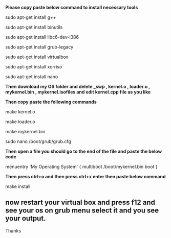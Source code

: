 **Please copy paste below command to install necessary tools**

sudo apt-get install g++

sudo apt-get install binutils

sudo apt-get install libc6-dev-i386

sudo apt-get install grub-legacy

sudo apt-get install virtualbox

sudo apt-get install xorriso

sudo apt-get install nano


**Then download my OS folder and delete _swp , kernel.o , loader.o , mykernel.bin , mykernel.isofiles  and edit kernel.cpp file as you like** 

**Then copy paste the following commands**

make kernel.o

make loader.o

make mykernel.bin

sudo nano /boot/grub/grub.cfg

**Then open a file you should go to the end of the file and paste the below code**

menuentry 'My Operating System' {
  multiboot /boot/mykernel.bin
  boot
}

**Then press ctrl+o and then press ctrl+x enter then paste below command**

make install

## now restart your virtual box and press f12 and see your os on grub menu select it and you see your output.
Thanks




